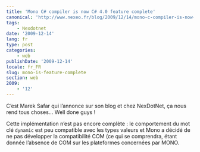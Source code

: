 ```yaml
---
title: 'Mono C# compiler is now C# 4.0 feature complete'
canonical: 'http://www.nexeo.fr/blog/2009/12/14/mono-c-compiler-is-now-c-4-0-feature-complete/'
tags:
    - Nexdotnet
date: '2009-12-14'
lang: fr
type: post
categories:
    - web
publishDate: '2009-12-14'
locale: fr_FR
slug: mono-is-feature-complete
section: web
2009:
    - '12'
---
```


C’est Marek Safar qui l’annonce sur son blog et chez NexDotNet, ça nous rend tous choses… <span lang="en">Well done guys</span> !

Cette implémentation n’est pas encore complète : le comportement du mot clé `dynamic` est peu compatible avec les types valeurs et Mono a décidé de ne pas développer la compatibilité COM (ce qui se comprendra, étant donnée l’absence de COM sur les plateformes concernées par MONO.
